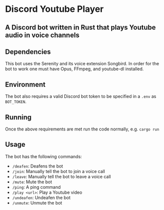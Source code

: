 # Discord Youtube Player

## A Discord bot written in Rust that plays Youtube audio in voice channels

## Dependencies
This bot uses the Serenity and its voice extension Songbird. In order for
the bot to work one must have Opus, FFmpeg, and youtube-dl installed.

## Environment
The bot also requires a valid Discord bot token to be specified in a `.env`
as `BOT_TOKEN`.

## Running
Once the above requirements are met run the code normally, e.g. `cargo run`

## Usage
The bot has the following commands:
* `/deafen`: Deafens the bot
* `/join`: Manually tell the bot to join a voice call
* `/leave`: Manually tell the bot to leave a voice call
* `/mute`: Mute the bot
* `/ping`: A ping command
* `/play <url>`: Play a Youtube video
* `/undeafen`: Undeafen the bot
* `/unmute`: Unmute the bot